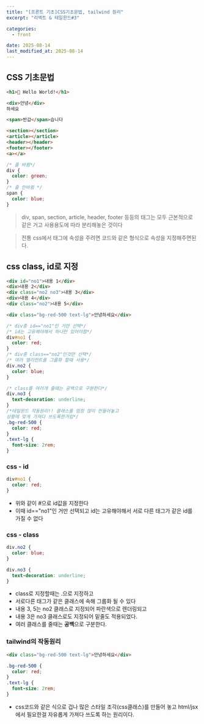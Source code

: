 ```yaml
---
title: "[프론트 기초]CSS기초문법, tailwind 원리"
excerpt: "리액트 & 테일윈드#3"

categories:
  - front

date: 2025-08-14
last_modified_at: 2025-08-14
---
```


## CSS 기초문법

```html
<h1>👋 Hello World!</h1>

<div>안녕</div>
하세요

<span>반갑</span>습니다

<section></section>
<article></article>
<header></header>
<footer></footer>
<a></a>
```

```css
/* 줄 바뀜*/
div {
  color: green;
}
/* 줄 안바뀜 */
span {
  color: blue;
}
```

> div, span, section, article, header, footer 등등의 태그는 모두 근본적으로 같은 거고 사용용도에 따라 분리해놓은 것이다

> 전통 css에서 태그에 속성을 주려면 코드와 같은 형식으로 속성을 지정해주면된다.

## css class, id로 지정

```html
<div id="no1">내용 1</div>
<div>내용 2</div>
<div class="no2 no3">내용 3</div>
<div>내용 4</div>
<div class="no2">내용 5</div>

<div class="bg-red-500 text-lg">안녕하세요</div>
```

```css
/* div중 id=="no1"인 거만 선택*/
/* id는 고유해야해서 하나만 있어야함*/
div#no1 {
  color: red;
}
/* div중 class=="no2"인것만 선택*/
/* 여러 엘리먼트를 그룹화 할때 사용*/
div.no2 {
  color: blue;
}

/* class를 여러개 줄때는 공백으로 구분한다*/
div.no3 {
  text-decoration: underline;
}
/*테일윈드 작동원리!! 클래스를 엄청 많이 만들어놓고 
상황에 맞게 가져다 쓰도록한거임*/
.bg-red-500 {
  color: red;
}
.text-lg {
  font-size: 2rem;
}
```

### css - id

```css
div#no1 {
  color: red;
}
```

- 위와 같이 #으로 id값을 지정한다
- 이때 id=="no1"인 거만 선택되고 id는 고유해야해서 서로 다른 태그가 같은 id를 가질 수 없다

### css - class

```css
div.no2 {
  color: blue;
}

div.no3 {
  text-decoration: underline;
}
```

- class로 지정할때는 .으로 지정하고
- 서로다른 태그가 같은 클래스에 속해 그룹화 될 수 있다
- 내용 3, 5는 no2 클래스로 지정되어 파란색으로 렌더링되고
- 내용 3은 no3 클래스로도 지정되어 밑줄도 적용되었다.
- 여러 클래스를 줄때는 **공백**으로 구분한다.

### tailwind의 작동원리

```html
<div class="bg-red-500 text-lg">안녕하세요</div>
```

```css
.bg-red-500 {
  color: red;
}
.text-lg {
  font-size: 2rem;
}
```

- css코드와 같은 식으로 겁나 많은 스타일 조각(css클래스)를 만들어 놓고 html/jsx에서 필요한걸 자유롭게 가져다 쓰도록 하는 원리이다.
